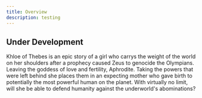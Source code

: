 ```yaml
---
title: Overview
description: testing
---
```


## Under Development

Khloe of Thebes is an epic story of a girl who carrys the weight of the world on her shoulders after a prophecy caused Zeus to genocide the Olympians. Leaving the goddess of love and fertility, Aphrodite. Taking the powers that were left behind she places them in an expecting mother who gave birth to potentially the most powerful human on the planet. With virtually no limit, will she be able to defend humanity against the underworld's abominations?
